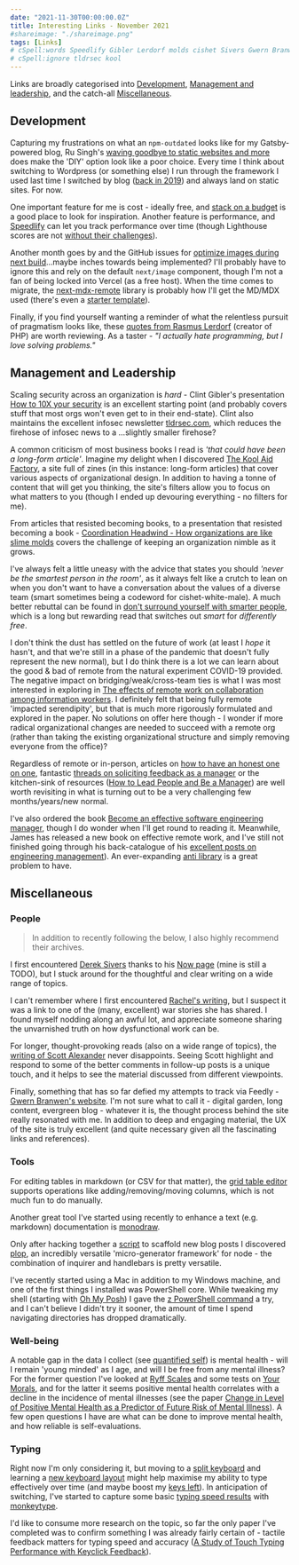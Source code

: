 ```yaml
---
date: "2021-11-30T00:00:00.0Z"
title: Interesting Links - November 2021
#shareimage: "./shareimage.png"
tags: [Links]
# cSpell:words Speedlify Gibler Lerdorf molds cishet Sivers Gwern Branwen monodraw Ryff monkeytype ohmyposh
# cSpell:ignore tldrsec kool
---
```


Links are broadly categorised into [Development](#development), [Management and leadership](#management-and-leadership), and the catch-all [Miscellaneous](#miscellaneous).

## Development

Capturing my frustrations on what an `npm-outdated` looks like for my Gatsby-powered blog, Ru Singh's [waving goodbye to static websites and more](https://rusingh.com/waving-thankful-goodbye-to-static-websites-and-more/) does make the 'DIY' option look like a poor choice. Every time I think about switching to Wordpress (or something else) I run through the framework I used last time I switched by blog ([back in 2019](https://tjaddison.com/blog/2019/09/migrating-from-jekyll-to-gatsby/)) and always land on static sites. For now.

One important feature for me is cost - ideally free, and [stack on a budget](https://github.com/255kb/stack-on-a-budget) is a good place to look for inspiration. Another feature is performance, and [Speedlify](https://www.zachleat.com/web/speedlify/) can let you track performance over time (though Lighthouse scores are not [without their challenges](https://www.zachleat.com/web/lighthouse-deception/)).

Another month goes by and the GitHub issues for [optimize images during next build](https://github.com/vercel/next.js/discussions/19065)...maybe inches towards being implemented? I'll probably have to ignore this and rely on the default `next/image` component, though I'm not a fan of being locked into Vercel (as a free host). When the time comes to migrate, the [next-mdx-remote](https://github.com/hashicorp/next-mdx-remote) library is probably how I'll get the MD/MDX used (there's even a [starter template](https://github.com/vercel/next.js/tree/canary/examples/with-mdx-remote)).

Finally, if you find yourself wanting a reminder of what the relentless pursuit of pragmatism looks like, these [quotes from Rasmus Lerdorf](https://en.m.wikiquote.org/wiki/Rasmus_Lerdorf) (creator of PHP) are worth reviewing. As a taster - _"I actually hate programming, but I love solving problems."_

## Management and Leadership

Scaling security across an organization is _hard_ - Clint Gibler's presentation [How to 10X your security](https://docs.google.com/presentation/d/1lfEvXtw5RTj3JmXwSQDXy8or87_BHrFbo1ZtQQlHbq0/view#slide=id.g6555b225cd_0_1069) is an excellent starting point (and probably covers stuff that most orgs won't even get to in their end-state). Clint also maintains the excellent infosec newsletter [tldrsec.com](https://tldrsec.com/), which reduces the firehose of infosec news to a ...slightly smaller firehose?

A common criticism of most business books I read is _'that could have been a long-form article'_. Imagine my delight when I discovered [The Kool Aid Factory](https://koolaidfactory.com/), a site full of zines (in this instance: long-form articles) that cover various aspects of organizational design. In addition to having a tonne of content that will get you thinking, the site's filters allow you to focus on what matters to you (though I ended up devouring everything - no filters for me).

From articles that resisted becoming books, to a presentation that resisted becoming a book - [Coordination Headwind - How organizations are like slime molds](https://komoroske.com/slime-mold/) covers the challenge of keeping an organization nimble as it grows.

I've always felt a little uneasy with the advice that states you should _'never be the smartest person in the room'_, as it always felt like a crutch to lean on when you don't want to have a conversation about the values of a diverse team (smart sometimes being a codeword for cishet-white-male). A much better rebuttal can be found in [don't surround yourself with smarter people](https://www.ribbonfarm.com/2014/11/05/dont-surround-yourself-with-smarter-people/), which is a long but rewarding read that switches out _smart_ for _differently free_.

I don't think the dust has settled on the future of work (at least I _hope_ it hasn't, and that we're still in a phase of the pandemic that doesn't fully represent the new normal), but I do think there is a lot we can learn about the good & bad of remote from the natural experiment COVID-19 provided. The negative impact on bridging/weak/cross-team ties is what I was most interested in exploring in [The effects of remote work on collaboration among information workers](https://www.nature.com/articles/s41562-021-01196-4.pdf). I definitely felt that being fully remote 'impacted serendipity', but that is much more rigorously formulated and explored in the paper. No solutions on offer here though - I wonder if more radical organizational changes are needed to succeed with a remote org (rather than taking the existing organizational structure and simply removing everyone from the office)?

Regardless of remote or in-person, articles on [how to have an honest one on one](https://knowyourteam.com/blog/2017/12/01/how-to-have-an-honest-one-on-one-meeting-with-an-employee/), fantastic [threads on soliciting feedback as a manager](https://twitter.com/kaydacode/status/1458084282530992140) or the kitchen-sink of resources ([How to Lead People and Be a Manager](https://docs.google.com/document/d/1R1O0OEsQpZcBcLheRlomDrmR2tyEpdRNFnjbLALmbH4/view)) are well worth revisiting in what is turning out to be a very challenging few months/years/new normal.

I've also ordered the book [Become an effective software engineering manager](https://pragprog.com/titles/jsengman/become-an-effective-software-engineering-manager/), though I do wonder when I'll get round to reading it. Meanwhile, James has released a new book on effective remote work, and I've still not finished going through his back-catalogue of his [excellent posts on engineering management](https://www.theengineeringmanager.com/)). An ever-expanding [anti library](https://fs.blog/the-antilibrary/) is a great problem to have.

## Miscellaneous

### People

> In addition to recently following the below, I also highly recommend their archives.

I first encountered [Derek Sivers](https://sive.rs) thanks to his [Now page](https://sive.rs/now) (mine is still a TODO), but I stuck around for the thoughtful and clear writing on a wide range of topics.

I can't remember where I first encountered [Rachel's writing](https://rachelbythebay.com/w/), but I suspect it was a link to one of the (many, excellent) war stories she has shared. I found myself nodding along an awful lot, and appreciate someone sharing the unvarnished truth on how dysfunctional work can be.

For longer, thought-provoking reads (also on a wide range of topics), the [writing of Scott Alexander](https://astralcodexten.substack.com/) never disappoints. Seeing Scott highlight and respond to some of the better comments in follow-up posts is a unique touch, and it helps to see the material discussed from different viewpoints.

Finally, something that has so far defied my attempts to track via Feedly - [Gwern Branwen's website](https://www.gwern.net). I'm not sure what to call it - digital garden, long content, evergreen blog - whatever it is, the thought process behind the site really resonated with me. In addition to deep and engaging material, the UX of the site is truly excellent (and quite necessary given all the fascinating links and references).

### Tools

For editing tables in markdown (or CSV for that matter), the [grid table editor](https://eviltester.github.io/grid-table-editor/) supports operations like adding/removing/moving columns, which is not much fun to do manually.

Another great tool I've started using recently to enhance a text (e.g. markdown) documentation is [monodraw](https://monodraw.helftone.com/).

Only after hacking together a [script](https://github.com/taddison/personal-site/blob/main/scripts/newpost.mjs) to scaffold new blog posts I discovered [plop](https://plopjs.com/), an incredibly versatile 'micro-generator framework' for node - the combination of inquirer and handlebars is pretty versatile.

I've recently started using a Mac in addition to my Windows machine, and one of the first things I installed was PowerShell core. While tweaking my shell (starting with [Oh My Posh](https://www.ohmyposh.dev/docs/)) I gave the [z PowerShell command](https://github.com/badmotorfinger/z) a try, and I can't believe I didn't try it sooner, the amount of time I spend navigating directories has dropped dramatically.

### Well-being

A notable gap in the data I collect (see [quantified self](https://quantifiedself.com/)) is mental health - will I remain 'young minded' as I age, and will I be free from any mental illness? For the former question I've looked at [Ryff Scales](https://centerofinquiry.org/wp-content/uploads/2018/04/Ryff_Scales.pdf) and some tests on [Your Morals](https://yourmorals.org/), and for the latter it seems positive mental health correlates with a decline in the incidence of mental illnesses (see the paper [Change in Level of Positive Mental Health as a Predictor of Future Risk of Mental Illness](https://ajph.aphapublications.org/doi/full/10.2105/AJPH.2010.192245)). A few open questions I have are what can be done to improve mental health, and how reliable is self-evaluations.

### Typing

Right now I'm only considering it, but moving to a [split keyboard](https://jhelvy.shinyapps.io/splitkbcompare/) and learning a [new keyboard layout](https://dreymar.colemak.org/) might help maximise my ability to type effectively over time (and maybe boost my [keys left](https://www.keysleft.com/)). In anticipation of switching, I've started to capture some basic [typing speed results](https://flatgithub.com/taddison/my-data?filename=typing%2Fresults.csv) with [monkeytype](https://monkeytype.com/).

I'd like to consume more research on the topic, so far the only paper I've completed was to confirm something I was already fairly certain of - tactile feedback matters for typing speed and accuracy ([A Study of Touch Typing Performance with Keyclick Feedback](https://engineering.purdue.edu/~hongtan/pubs/PDFfiles/C63_JRKimTan_HS2014.pdf)).
